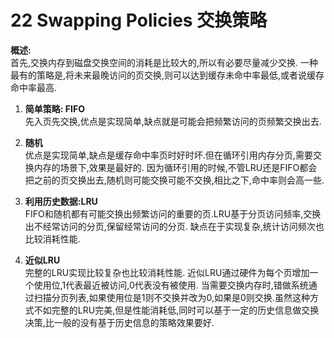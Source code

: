 22 Swapping Policies 交换策略
===

**概述:**  
首先,交换内存到磁盘交换空间的消耗是比较大的,所以有必要尽量减少交换. 一种最有的策略是,将未来最晚访问的页交换,则可以达到缓存未命中率最低,或者说缓存命中率最高.  

1.  **简单策略: FIFO**  
先入页先交换,优点是实现简单,缺点就是可能会把频繁访问的页频繁交换出去.

2.  **随机**  
优点是实现简单,缺点是缓存命中率页时好时坏.但在循环引用内存分页,需要交换内存的场景下,效果是最好的. 因为循环引用的时候,不管LRU还是FIFO都会把之前的页交换出去,随机则可能交换可能不交换,相比之下,命中率则会高一些.

3.  **利用历史数据:LRU**  
FIFO和随机都有可能交换出频繁访问的重要的页.LRU基于分页访问频率,交换出不经常访问的分页,保留经常访问的分页. 缺点在于实现复杂,统计访问频次也比较消耗性能.

4.  **近似LRU**  
完整的LRU实现比较复杂也比较消耗性能. 近似LRU通过硬件为每个页增加一个使用位,1代表最近被访问,0代表没有被使用. 当需要交换内存时,错做系统通过扫描分页列表,如果使用位是1则不交换并改为0,如果是0则交换.虽然这种方式不如完整的LRU完美,但是性能消耗低,同时可以基于一定的历史信息做交换决策,比一般的没有基于历史信息的策略效果要好.